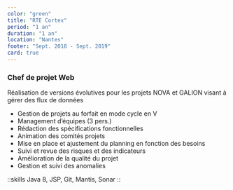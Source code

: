 ```yaml
---
color: "green"
title: "RTE Cortex"
period: "1 an"
duration: "1 an"
location: "Nantes"
footer: "Sept. 2018 - Sept. 2019"
card: true
---
```


### Chef de projet Web

Réalisation de versions évolutives pour les projets NOVA et GALION visant à gérer des flux de données

- Gestion de projets au forfait en mode cycle en V
- Management d’équipes (3 pers.)
- Rédaction des spécifications fonctionnelles
- Animation des comités projets
- Mise en place et ajustement du planning en fonction des besoins
- Suivi et revue des risques et des indicateurs
- Amélioration de la qualité du projet
- Gestion et suivi des anomalies

::skills
Java 8, JSP, Git, Mantis, Sonar
::
